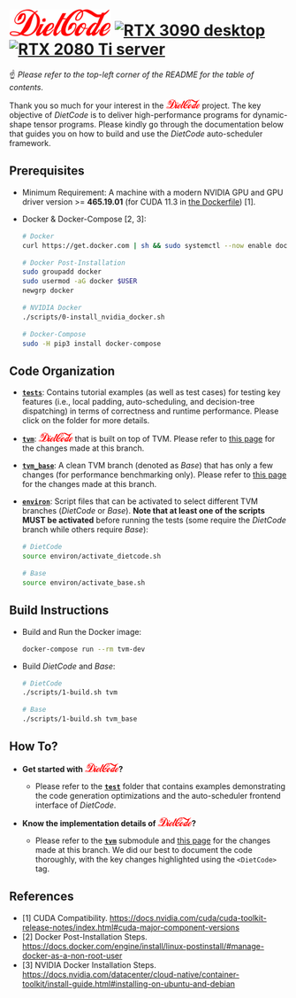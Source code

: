 # <img src="./figures/DietCode_text.png" alt="DietCode" height="48"></img> [![RTX 3090 desktop](https://github.com/UofT-EcoSystem/DietCode/actions/workflows/rtx_3090_desktop.yml/badge.svg)](https://github.com/UofT-EcoSystem/DietCode/actions/workflows/rtx_3090_desktop.yml) [![RTX 2080 Ti server](https://github.com/UofT-EcoSystem/DietCode/actions/workflows/rtx_2080_ti_server.yml/badge.svg)](https://github.com/UofT-EcoSystem/DietCode/actions/workflows/rtx_2080_ti_server.yml)

:point_up: *Please refer to the top-left corner of the README for the table of
contents*.

Thank you so much for your interest in the <img
src="./figures/DietCode_text.png" alt="DietCode" height="16"></img> project. The
key objective of *DietCode* is to deliver high-performance programs for
dynamic-shape tensor programs. Please kindly go through the documentation below
that guides you on how to build and use the *DietCode* auto-scheduler framework.

## Prerequisites

- Minimum Requirement: A machine with a modern NVIDIA GPU and GPU driver
  version >= **465.19.01** (for CUDA 11.3 in
  [the Dockerfile](./dockerfiles/tvm.Dockerfile)) [1].

- Docker & Docker-Compose [2, 3]:

  ```Bash
  # Docker
  curl https://get.docker.com | sh && sudo systemctl --now enable docker
  ```

  ```Bash
  # Docker Post-Installation
  sudo groupadd docker
  sudo usermod -aG docker $USER
  newgrp docker
  ```

  ```Bash
  # NVIDIA Docker
  ./scripts/0-install_nvidia_docker.sh
  ```

  ```Bash
  # Docker-Compose
  sudo -H pip3 install docker-compose
  ```

## Code Organization

- [**`tests`**](./tests): Contains tutorial examples (as well as test cases) for
  testing key features (i.e., local padding, auto-scheduling, and decision-tree
  dispatching) in terms of correctness and runtime performance. Please click on
  the folder for more details.
  
- [**`tvm`**](./tvm): <img src="./figures/DietCode_text.png" alt="DietCode"
  height="16"></img> that is built on top of TVM. Please refer to [this
  page](https://github.com/UofT-EcoSystem/tvm/compare/bojian/DietCode_base...bojian/DietCode/stable)
  for the changes made at this branch.

- [**`tvm_base`**](./tvm_base): A clean TVM branch (denoted as *Base*) that has
  only a few changes (for performance benchmarking only). Please refer to [this
  page](https://github.com/UofT-EcoSystem/tvm/compare/bojian/DietCode_base...bojian/DietCode/base)
  for the changes made at this branch.

- [**`environ`**](./environ): Script files that can be activated to select
  different TVM branches (*DietCode* or *Base*). **Note that at least one of the
  scripts MUST be activated** before running the tests (some require the
  *DietCode* branch while others require *Base*):

  ```Bash
  # DietCode
  source environ/activate_dietcode.sh
  ```

  ```Bash
  # Base
  source environ/activate_base.sh
  ```

## Build Instructions

- Build and Run the Docker image:

  ```Bash
  docker-compose run --rm tvm-dev
  ```

- Build *DietCode* and *Base*:

  ```Bash
  # DietCode
  ./scripts/1-build.sh tvm
  ```

  ```Bash
  # Base
  ./scripts/1-build.sh tvm_base
  ```

## How To?

- **Get started with
  <img src="./figures/DietCode_text.png" alt="DietCode" height="16"></img>?**
  - Please refer to the [**`test`**](./test) folder that contains examples
    demonstrating the code generation optimizations and the auto-scheduler
    frontend interface of *DietCode*.

- **Know the implementation details of
  <img src="./figures/DietCode_text.png" alt="DietCode" height="16"></img>?**
  - Please refer to the [**`tvm`**](./tvm) submodule and [this
    page](https://github.com/UofT-EcoSystem/tvm/compare/bojian/DietCode_base...bojian/DietCode/stable)
    for the changes made at this branch. We did our best to document the code
    thoroughly, with the key changes highlighted using the `<DietCode>` tag.

## References

- [1] CUDA Compatibility.
  https://docs.nvidia.com/cuda/cuda-toolkit-release-notes/index.html#cuda-major-component-versions
- [2] Docker Post-Installation Steps.
  https://docs.docker.com/engine/install/linux-postinstall/#manage-docker-as-a-non-root-user
- [3] NVIDIA Docker Installation Steps.
  https://docs.nvidia.com/datacenter/cloud-native/container-toolkit/install-guide.html#installing-on-ubuntu-and-debian
